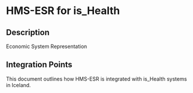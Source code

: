 # HMS-ESR for is_Health

## Description

Economic System Representation

## Integration Points

This document outlines how HMS-ESR is integrated with is_Health systems in Iceland.
